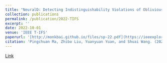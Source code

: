 ```yaml
---
title: "NeuralD: Detecting Indistinguishability Violations of Oblivious RAM with Neural Distinguishers"
collection: publications
permalink: /publication/2022-TIFS
excerpt: ''
date: 2022-10-01
venue: 'IEEE T-IFS'
paperurl: '[http://monkbai.github.io/files/sp-22.pdf](https://ieeexplore.ieee.org/document/9722877)'
citation: 'Pingchuan Ma, Zhibo Liu, Yuanyuan Yuan, and Shuai Wang. (2022). &quot;NeuralD: Detecting Indistinguishability Violations of Oblivious RAM with Neural Distinguishers.&quot; <i>IEEE T-IFS 2022</i>.'
---
```


[Link](https://ieeexplore.ieee.org/document/9722877)


